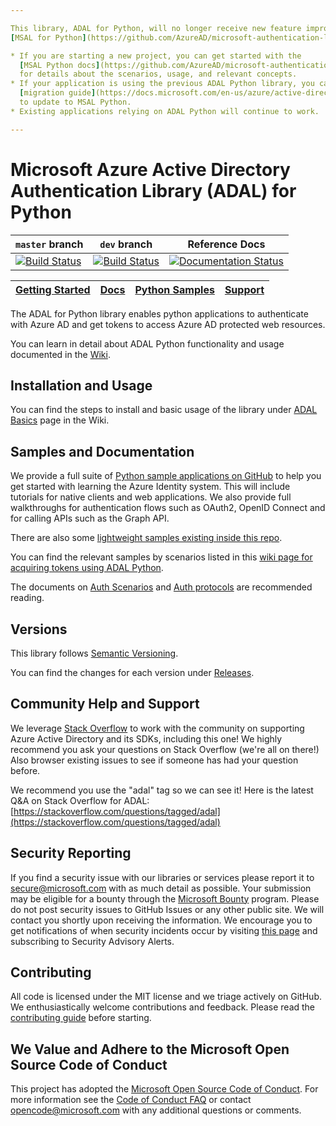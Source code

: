 ```yaml
---

This library, ADAL for Python, will no longer receive new feature improvements. Instead, use the new library
[MSAL for Python](https://github.com/AzureAD/microsoft-authentication-library-for-python).

* If you are starting a new project, you can get started with the
  [MSAL Python docs](https://github.com/AzureAD/microsoft-authentication-library-for-python/wiki)
  for details about the scenarios, usage, and relevant concepts.
* If your application is using the previous ADAL Python library, you can follow this
  [migration guide](https://docs.microsoft.com/en-us/azure/active-directory/develop/migrate-python-adal-msal)
  to update to MSAL Python.
* Existing applications relying on ADAL Python will continue to work.

---
```



# Microsoft Azure Active Directory Authentication Library (ADAL) for Python

 `master` branch    | `dev` branch    | Reference Docs
--------------------|-----------------|---------------
[![Build Status](https://travis-ci.org/AzureAD/azure-activedirectory-library-for-python.svg?branch=master)](https://travis-ci.org/AzureAD/azure-activedirectory-library-for-python) | [![Build Status](https://travis-ci.org/AzureAD/azure-activedirectory-library-for-python.svg?branch=dev)](https://travis-ci.org/AzureAD/azure-activedirectory-library-for-python) | [![Documentation Status](https://readthedocs.org/projects/adal-python/badge/?version=latest)](https://adal-python.readthedocs.io/en/latest/?badge=latest)

|[Getting Started](https://github.com/AzureAD/azure-activedirectory-library-for-python/wiki)| [Docs](https://aka.ms/aaddev)| [Python Samples](https://github.com/Azure-Samples?q=active-directory&language=python)| [Support](README.md#community-help-and-support)
| --- | --- | --- | --- |


The ADAL for Python library enables python applications to authenticate with Azure AD and get tokens to access Azure AD protected web resources.

You can learn in detail about ADAL Python functionality and usage documented in the [Wiki](https://github.com/AzureAD/azure-activedirectory-library-for-python/wiki).

## Installation and Usage

You can find the steps to install and basic usage of the library under [ADAL Basics](https://github.com/AzureAD/azure-activedirectory-library-for-python/wiki/ADAL-basics) page in the Wiki.

## Samples and Documentation
We provide a full suite of [Python sample applications on GitHub](https://github.com/Azure-Samples?q=active-directory&language=python) to help you get started with learning the Azure Identity system. This will include tutorials for native clients and web applications. We also provide full walkthroughs for authentication flows such as OAuth2, OpenID Connect and for calling APIs such as the Graph API.

There are also some [lightweight samples existing inside this repo](https://github.com/AzureAD/azure-activedirectory-library-for-python/tree/dev/sample).

You can find the relevant samples by scenarios listed in this [wiki page for acquiring tokens using ADAL Python](https://github.com/AzureAD/azure-activedirectory-library-for-python/wiki/Acquire-tokens#adal-python-apis-for-corresponding-flows).

The documents on [Auth Scenarios](https://docs.microsoft.com/en-us/azure/active-directory/develop/active-directory-authentication-scenarios#application-types-and-scenarios) and [Auth protocols](https://docs.microsoft.com/en-us/azure/active-directory/develop/active-directory-protocols-openid-connect-code) are recommended reading.

## Versions

This library follows [Semantic Versioning](https://semver.org/).

You can find the changes for each version under [Releases](https://github.com/AzureAD/azure-activedirectory-library-for-python/releases).

## Community Help and Support

We leverage [Stack Overflow](https://stackoverflow.com/) to work with the community on supporting Azure Active Directory and its SDKs, including this one! We highly recommend you ask your questions on Stack Overflow (we're all on there!) Also browser existing issues to see if someone has had your question before.

We recommend you use the "adal" tag so we can see it! Here is the latest Q&A on Stack Overflow for ADAL: [https://stackoverflow.com/questions/tagged/adal](https://stackoverflow.com/questions/tagged/adal)

## Security Reporting

If you find a security issue with our libraries or services please report it to [secure@microsoft.com](mailto:secure@microsoft.com) with as much detail as possible. Your submission may be eligible for a bounty through the [Microsoft Bounty](https://aka.ms/bugbounty) program. Please do not post security issues to GitHub Issues or any other public site. We will contact you shortly upon receiving the information. We encourage you to get notifications of when security incidents occur by visiting [this page](https://technet.microsoft.com/en-us/security/dd252948) and subscribing to Security Advisory Alerts.

## Contributing

All code is licensed under the MIT license and we triage actively on GitHub. We enthusiastically welcome contributions and feedback. Please read the [contributing guide](./contributing.md) before starting.

## We Value and Adhere to the Microsoft Open Source Code of Conduct

This project has adopted the [Microsoft Open Source Code of Conduct](https://opensource.microsoft.com/codeofconduct/). For more information see the [Code of Conduct FAQ](https://opensource.microsoft.com/codeofconduct/faq/) or contact [opencode@microsoft.com](mailto:opencode@microsoft.com) with any additional questions or comments.
